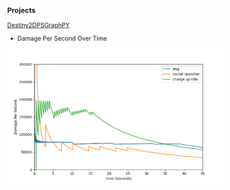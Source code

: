 ### Projects

[Destiny2DPSGraphPY](/d2dps)
- Damage Per Second Over Time
<img src="images/d2dpsgraphs1.png?raw=true"/>
